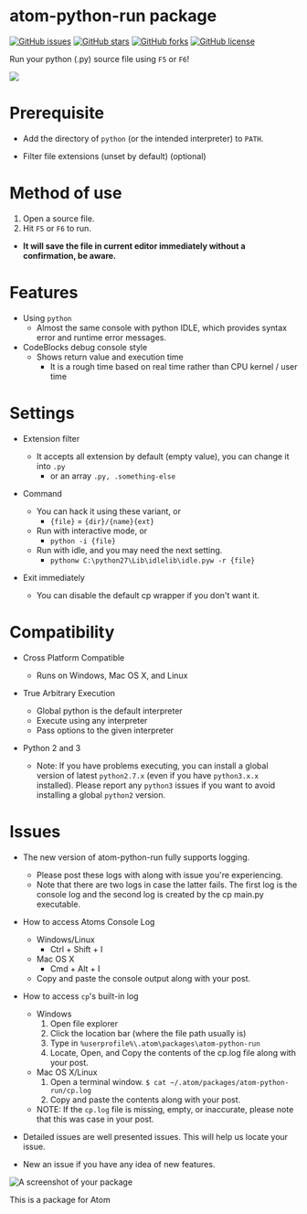 # atom-python-run package
[![GitHub issues](https://img.shields.io/github/issues/foreshadow/atom-python-run.svg?style=plastic)](https://github.com/foreshadow/atom-python-run/issues)
[![GitHub stars](https://img.shields.io/github/stars/foreshadow/atom-python-run.svg?style=plastic)](https://github.com/foreshadow/atom-python-run/stargazers)
[![GitHub forks](https://img.shields.io/github/forks/foreshadow/atom-python-run.svg?style=plastic)](https://github.com/foreshadow/atom-python-run/network)
[![GitHub license](https://img.shields.io/badge/license-MIT-blue.svg?style=plastic)](https://raw.githubusercontent.com/foreshadow/atom-python-run/master/LICENSE.md)

Run your python (.py) source file using `F5` or `F6`!

![](https://cloud.githubusercontent.com/assets/2712675/18710388/9a665ed8-8037-11e6-803a-35e4555e89d0.jpg)

# Prerequisite

- Add the directory of `python` (or the intended interpreter) to ```PATH```.

- Filter file extensions (unset by default) (optional)

# Method of use

1. Open a source file.
2. Hit `F5` or `F6` to run.
  - **It will save the file in current editor immediately without a confirmation, be aware.**


# Features

- Using `python`
  - Almost the same console with python IDLE, which provides syntax error and runtime error messages.
- CodeBlocks debug console style
  - Shows return value and execution time
    - It is a rough time based on real time rather than CPU kernel / user time

# Settings

- Extension filter
  - It accepts all extension by default (empty value), you can change it into `.py`
    - or an array `.py, .something-else`

- Command
  - You can hack it using these variant, or
    - `{file}` = `{dir}/{name}{ext}`
  - Run with interactive mode, or
    - `python -i {file}`
  - Run with idle, and you may need the next setting.
    - `pythonw C:\python27\Lib\idlelib\idle.pyw -r {file}`

- Exit immediately
  - You can disable the default cp wrapper if you don't want it.

# Compatibility

- Cross Platform Compatible
  - Runs on Windows, Mac OS X, and Linux

- True Arbitrary Execution
  - Global python is the default interpreter
  - Execute using any interpreter
  - Pass options to the given interpreter

- Python 2 and 3
  - Note: If you have problems executing, you can install a global version of latest `python2.7.x` (even if you have `python3.x.x` installed). Please report any `python3` issues if you want to avoid installing a global `python2` version.

# Issues
- The new version of atom-python-run fully supports logging.
  - Please post these logs with along with issue you're experiencing.
  - Note that there are two logs in case the latter fails. The first log is the console log and the second log is created by the cp main.py executable.

- How to access Atoms Console Log
  - Windows/Linux
    - Ctrl + Shift + I
  - Mac OS X
    - Cmd + Alt + I
  - Copy and paste the console output along with your post.

- How to access `cp`'s built-in log
  - Windows
    1. Open file explorer
    2. Click the location bar (where the file path usually is)
    3. Type in `%userprofile%\.atom\packages\atom-python-run`
    4. Locate, Open, and Copy the contents of the cp.log file along with your post.
  - Mac OS X/Linux
    1. Open a terminal window.
    `$ cat ~/.atom/packages/atom-python-run/cp.log`
    2. Copy and paste the contents along with your post.
  - NOTE: If the `cp.log` file is missing, empty, or inaccurate, please note that this was case in your post.

- Detailed issues are well presented issues. This will help us locate your issue.

- New an issue if you have any idea of new features.

![A screenshot of your package](https://f.cloud.github.com/assets/69169/2290250/c35d867a-a017-11e3-86be-cd7c5bf3ff9b.gif)

This is a package for Atom
